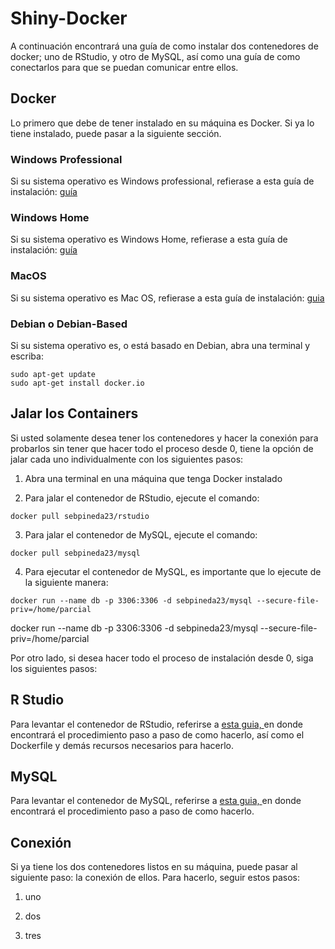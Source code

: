 # Shiny-Docker
A continuación encontrará una guía de como instalar dos contenedores de docker; uno de RStudio, y otro de MySQL, así como una guía de como conectarlos para que se puedan comunicar entre ellos.

## Docker

Lo primero que debe de tener instalado en su máquina es Docker. Si ya lo tiene instalado, puede pasar a la siguiente sección.

### Windows Professional

Si su sistema operativo es Windows professional, refierase a esta guía de instalación: [guía](https://docs.docker.com/docker-for-windows/)

### Windows Home

Si su sistema operativo es Windows Home, refierase a esta guía de instalación: [guía](https://docs.docker.com/docker-for-windows/install-windows-home/)

### MacOS

Si su sistema operativo es Mac OS, refierase a esta guía de instalación: [guia](https://docs.docker.com/docker-for-mac/install/)

### Debian o Debian-Based

Si su sistema operativo es, o está basado en Debian, abra una terminal y escriba:

````
sudo apt-get update
sudo apt-get install docker.io
````

## Jalar los Containers

Si usted solamente desea tener los contenedores y hacer la conexión para probarlos sin tener que hacer todo el proceso desde 0, tiene la opción de jalar cada uno individualmente con los siguientes pasos:

1. Abra una terminal en una máquina que tenga Docker instalado

2. Para jalar el contenedor de RStudio, ejecute el comando:

```
docker pull sebpineda23/rstudio
```

3. Para jalar el contenedor de MySQL, ejecute el comando:

````
docker pull sebpineda23/mysql
````
4. Para ejecutar el contenedor de MySQL, es importante que lo ejecute de la siguiente manera:

````
docker run --name db -p 3306:3306 -d sebpineda23/mysql --secure-file-priv=/home/parcial
````
docker run --name db -p 3306:3306 -d sebpineda23/mysql --secure-file-priv=/home/parcial

Por otro lado, si desea hacer todo el proceso de instalación desde 0, siga los siguientes pasos:

## R Studio

Para levantar el contenedor de RStudio, referirse a [esta guia, ](https://github.com/RicardoPineda2301/Shiny-Docker/tree/master/RStudio) en donde encontrará el procedimiento paso a paso de como hacerlo, así como el Dockerfile y demás recursos necesarios para hacerlo.

## MySQL

Para levantar el contenedor de MySQL, referirse a [esta guia, ](https://github.com/RicardoPineda2301/Shiny-Docker/tree/master/MySQL) en donde encontrará el procedimiento paso a paso de como hacerlo.

## Conexión

Si ya tiene los dos contenedores listos en su máquina, puede pasar al siguiente paso: la conexión de ellos. Para hacerlo, seguir estos pasos:

1. uno

2. dos

3. tres
